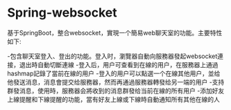 # Spring-websocket
  基于SpringBoot，整合websocket，實現一个簡易web聊天室的功能。主要特性如下:
  
  -包含聊天室登入、登出的功能。登入时，瀏覽器自動向服務器發起websocket連接，退出時自動切斷連線
  -登入后，用户可查看到在線的用户，在服務器上通過hashmap記錄了當前在線的用户
  -登入的用户可以點選一个在線其他用户，並给他發送消息，消息會提交给服務器，然而再通過服務器轉發给另一端的用户
  -支持群發消息，使用時，服務器会將收到的消息群發给当前在線的所有用户
  -添加好友上線提醒和下線提醒的功能，當有好友上線或下線時自動通知所有其他在線的人
  
  
  
